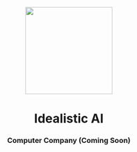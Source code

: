 <p align="center"><img src='https://vagdedes.com/.images/idealistic/logoCircular.png' width='200' height='200'></p> 

# <div align="center">Idealistic AI</div>
### <div align="center">Computer Company (Coming Soon)</div>

